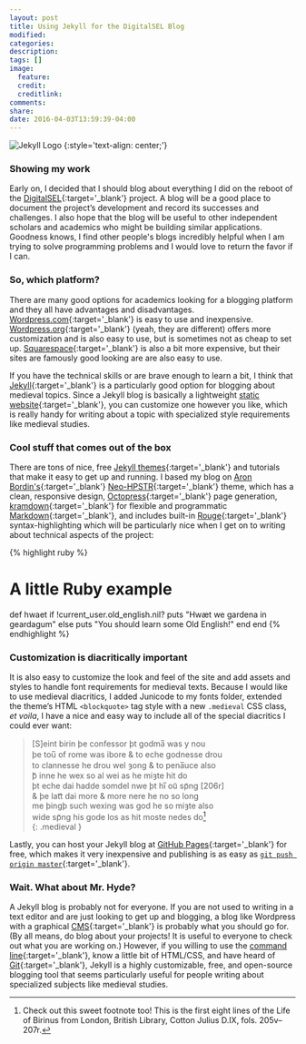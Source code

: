 ```yaml
---
layout: post
title: Using Jekyll for the DigitalSEL Blog
modified:
categories:
description:
tags: []
image:
  feature:
  credit:
  creditlink:
comments:
share:
date: 2016-04-03T13:59:39-04:00
---
```

![Jekyll Logo]({{site.url}}/images/jekyll.png)
{:style='text-align: center;'}

### Showing my work
Early on, I decided that I should blog about everything I did on the reboot of the [DigitalSEL](http://digitalsel.org/){:target='_blank'} project. A blog will be a good place to document the project’s development and record its successes and challenges. I also hope that the blog will be useful to other independent scholars and academics who might be building similar applications. Goodness knows, I find other people's blogs incredibly helpful when I am trying to solve programming problems and I would love to return the favor if I can.

### So, which platform?
There are many good options for academics looking for a blogging platform and they all have advantages and disadvantages. [Wordpress.com](https://wordpress.com/){:target='_blank'} is easy to use and inexpensive. [Wordpress.org](https://wordpress.org/){:target='_blank'} (yeah, they are different) offers more customization and is also easy to use, but is sometimes not as cheap to set up. [Squarespace](http://www.squarespace.com/){:target='_blank'} is also a bit more expensive, but their sites are famously good looking are are also easy to use.

If you have the technical skills or are brave enough to learn a bit, I think that [Jekyll](https://jekyllrb.com/){:target='_blank'} is a particularly good option for blogging about medieval topics. Since a Jekyll blog is basically a lightweight [static website](https://en.wikipedia.org/wiki/Static_web_page){:target='_blank'}, you can customize one however you like, which is really handy for writing about a topic with specialized style requirements like medieval studies.

### Cool stuff that comes out of the box
There are tons of nice, free [Jekyll themes](http://jekyllthemes.org/){:target='_blank'} and tutorials that make it easy to get up and running. I based my blog on [Aron Bordin's](https://github.com/aron-bordin){:target='_blank'} [Neo-HPSTR](http://aronbordin.com/neo-hpstr-jekyll-theme/){:target='_blank'} theme, which has a clean, responsive design, [Octopress](http://octopress.org/){:target='_blank'} page generation, [kramdown](http://kramdown.gettalong.org/){:target='_blank'} for flexible and programmatic [Markdown](https://daringfireball.net/projects/markdown/){:target='_blank'}, and includes built-in [Rouge](http://rouge.jneen.net/){:target='_blank'} syntax-highlighting which will be particularly nice when I get on to writing about technical aspects of the project:

{% highlight ruby %}
# A little Ruby example
def hwaet
  if !current_user.old_english.nil?
    puts "Hwæt we gardena in geardagum"
  else
    puts "You should learn some Old English!"
  end
end
{% endhighlight %}

### Customization is diacritically important
It is also easy to customize the look and feel of the site and add assets and styles to handle font requirements for medieval texts. Because I would like to use medieval diacritics, I added Junicode to my fonts folder, extended the theme’s HTML `<blockquote>` tag style with a new `.medieval` CSS class, *et voila*, I have a nice and easy way to include all of the special diacritics I could ever want:

>[S]eint birin þe confessor þt godma̅ was y nou  
þe tou̅ of rome was ibore & to eche godnesse drou  
to clannesse he drou wel ȝong & to pena̅uce also  
þ᷑ inne he wex so al wei as he miȝte hit do  
þt eche dai hadde somdel nwe þt hi̅ ou᷑ spᷓng [206r]  
& þe latt᷑ dai more & more nere he no so long  
me þingþ such wexing was god he so miȝte also  
wide spᷓng his gode los as hit moste nedes do[^1]  
{: .medieval }

Lastly, you can host your Jekyll blog at [GitHub Pages](https://pages.github.com/){:target='_blank'} for free, which makes it very inexpensive and publishing is as easy as [`git push origin master`](https://help.github.com/articles/pushing-to-a-remote/){:target='_blank'}.

### Wait. What about Mr. Hyde?
A Jekyll blog is probably not for everyone. If you are not used to writing in a text editor and are just looking to get up and blogging, a blog like Wordpress with a graphical [CMS](https://en.wikipedia.org/wiki/Content_management_system){:target='_blank'} is probably what you should go for. (By all means, do blog about your projects! It is useful to everyone to check out what you are working on.) However, if you willing to use the [command line](https://en.wikipedia.org/wiki/Unix_shell){:target='_blank'}, know a little bit of HTML/CSS, and have heard of [Git](https://en.wikipedia.org/wiki/Git_(software)){:target='_blank'}, Jekyll is a highly customizable, free, and open-source blogging tool that seems particularly useful for people writing about specialized subjects like medieval studies.

[^1]: Check out this sweet footnote too! This is the first eight lines of the Life of Birinus from London, British Library, Cotton Julius D.IX, fols. 205v–207r.